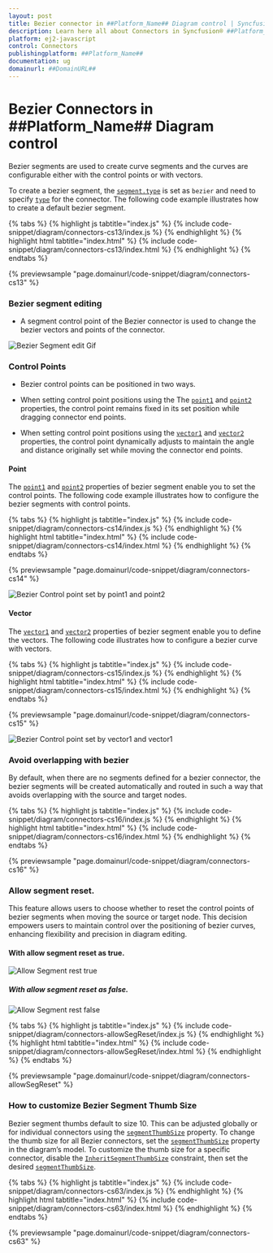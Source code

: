 ```yaml
---
layout: post
title: Bezier connector in ##Platform_Name## Diagram control | Syncfusion®
description: Learn here all about Connectors in Syncfusion® ##Platform_Name## Diagram control of Syncfusion Essential® JS 2 and more.
platform: ej2-javascript
control: Connectors 
publishingplatform: ##Platform_Name##
documentation: ug
domainurl: ##DomainURL##
---
```


# Bezier Connectors in ##Platform_Name## Diagram control

Bezier segments are used to create curve segments and the curves are configurable either with the control points or with vectors.

To create a bezier segment, the [`segment.type`](../api/diagram/segments) is set as `bezier` and need to specify [`type`](../api/diagram/connector#type-Segments) for the connector. The following code example illustrates how to create a default bezier segment.

{% tabs %}
{% highlight js tabtitle="index.js" %}
{% include code-snippet/diagram/connectors-cs13/index.js %}
{% endhighlight %}
{% highlight html tabtitle="index.html" %}
{% include code-snippet/diagram/connectors-cs13/index.html %}
{% endhighlight %}
{% endtabs %}
        
{% previewsample "page.domainurl/code-snippet/diagram/connectors-cs13" %}

### Bezier segment editing

* A segment control point of the Bezier connector is used to change the bezier vectors and points of the connector.

![Bezier Segment edit Gif](images/Bezier-control.gif)


### Control Points

* Bezier control points can be positioned in two ways.

* When setting control point positions using the The [`point1`](../api/diagram/bezierSegment#point1-PointModel) and [`point2`](../api/diagram/bezierSegment#point2-PointModel)  properties, the control point remains fixed in its set position while dragging connector end points.
* When setting control point positions using the [`vector1`](../api/diagram/bezierSegment#vector1-VectorModel) and [`vector2`](../api/diagram/bezierSegment#vector2-VectorModel) properties, the control point dynamically adjusts to maintain the angle and distance originally set while moving the connector end points.

#### Point

The [`point1`](../api/diagram/bezierSegment#point1-PointModel) and [`point2`](../api/diagram/bezierSegment#point2-PointModel) properties of bezier segment enable you to set the control points. The following code example illustrates how to configure the bezier segments with control points.

{% tabs %}
{% highlight js tabtitle="index.js" %}
{% include code-snippet/diagram/connectors-cs14/index.js %}
{% endhighlight %}
{% highlight html tabtitle="index.html" %}
{% include code-snippet/diagram/connectors-cs14/index.html %}
{% endhighlight %}
{% endtabs %}
        
{% previewsample "page.domainurl/code-snippet/diagram/connectors-cs14" %}

![Bezier Control point set by point1 and point2](images/Bezier-point1.gif)

#### Vector

The [`vector1`](../api/diagram/bezierSegment#vector1-VectorModel) and [`vector2`](../api/diagram/bezierSegment#vector2-VectorModel) properties of bezier segment enable you to define the vectors. The following code illustrates how to configure a bezier curve with vectors.

{% tabs %}
{% highlight js tabtitle="index.js" %}
{% include code-snippet/diagram/connectors-cs15/index.js %}
{% endhighlight %}
{% highlight html tabtitle="index.html" %}
{% include code-snippet/diagram/connectors-cs15/index.html %}
{% endhighlight %}
{% endtabs %}
        
{% previewsample "page.domainurl/code-snippet/diagram/connectors-cs15" %}

![Bezier Control point set by vector1 and vector1](images/Bezier-vector1.gif)



### Avoid overlapping with bezier

By default, when there are no segments defined for a bezier connector, the bezier segments will be created automatically and routed in such a way that avoids overlapping with the source and target nodes.

{% tabs %}
{% highlight js tabtitle="index.js" %}
{% include code-snippet/diagram/connectors-cs16/index.js %}
{% endhighlight %}
{% highlight html tabtitle="index.html" %}
{% include code-snippet/diagram/connectors-cs16/index.html %}
{% endhighlight %}
{% endtabs %}
        
{% previewsample "page.domainurl/code-snippet/diagram/connectors-cs16" %}

### Allow segment reset.

This feature allows users to choose whether to reset the control points of bezier segments when moving the source or target node. This decision empowers users to maintain control over the positioning of bezier curves, enhancing flexibility and precision in diagram editing.

#### With allow segment reset as true.

![Allow Segment rest true](images/allowsegReset-true.gif)



##### With allow segment reset as false.

![Allow Segment rest false](images/allowsegReset-false.gif)

{% tabs %}
{% highlight js tabtitle="index.js" %}
{% include code-snippet/diagram/connectors-allowSegReset/index.js %}
{% endhighlight %}
{% highlight html tabtitle="index.html" %}
{% include code-snippet/diagram/connectors-allowSegReset/index.html %}
{% endhighlight %}
{% endtabs %}
        
{% previewsample "page.domainurl/code-snippet/diagram/connectors-allowSegReset" %}

### How to customize Bezier Segment Thumb Size

Bezier segment thumbs default to size 10. This can be adjusted globally or for individual connectors using the [`segmentThumbSize`](../api/diagram#segmentThumbSize-SegmentThumbSize) property.
To change the thumb size for all Bezier connectors, set the [`segmentThumbSize`](../api/diagram#segmentThumbSize-SegmentThumbSize) property in the diagram’s model.
To customize the thumb size for a specific connector, disable the [`InheritSegmentThumbSize`](../api/diagram/connectorConstraints) constraint, then set the desired [`segmentThumbSize`](../api/diagram#segmentThumbSize-SegmentThumbSize).

{% tabs %}
{% highlight js tabtitle="index.js" %}
{% include code-snippet/diagram/connectors-cs63/index.js %}
{% endhighlight %}
{% highlight html tabtitle="index.html" %}
{% include code-snippet/diagram/connectors-cs63/index.html %}
{% endhighlight %}
{% endtabs %}
        
{% previewsample "page.domainurl/code-snippet/diagram/connectors-cs63" %}